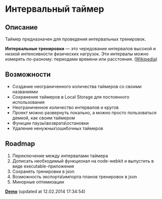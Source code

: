 # Интервальный таймер #

## Описание ##
Таймер предназначен для проведения интервальных тренировок.

**Интервальные тренировки** — это чередование интервалов высокой и низкой интенсивности физических нагрузок. Эти интервалы можно измерять по-разному: периодами времени или расстояния. ([Wikipedia](http://ru.wikipedia.org/wiki/Интервальные_тренировки "Интервальные тренировки"))

## Возможности ##
- Создание неограниченного количества таймеров со своими названиями
- Сохранение таймеров в Local Storage для постоянного использования
- Неограниченное количество интервалов и кругов
- Проект можно развернуть локально, а можно просто пользоваться демкой, как своим таймером
- Функции паузы\возврата\остановки
- Удаление ненужных\ошибочных таймеров

## Roadmap ##
1. Переключение между интервалами таймера
2. Дописать необходимый функционал на node-webkit и выпустить в виде executable-приложения
3. Сохранять тренировки в json
4. Возможность экспорта\импорта планов тренировок в json
5. Минорные оптимизации

**[Demo](http://kuznetsovanton.ru/games/timers/)** (updated at 12.02.2014 17:34:54)